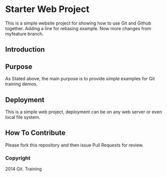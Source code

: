 # Starter Web Project

This is a simple website project for
showing how to use Git and Github together.
Adding a line for rebasing example.
Now more changes from myfeature branch.

## Introduction

## Purpose
As Stated above, the main purpose is to provide simple
examples for Git training demos.

## Deployment
This is a simple web project, deployment
can be on any web server or even local
file system.

## How To Contribute

Please fork this repository and then issue Pull Requests for review.

### Copyright
2014 Git. Training
